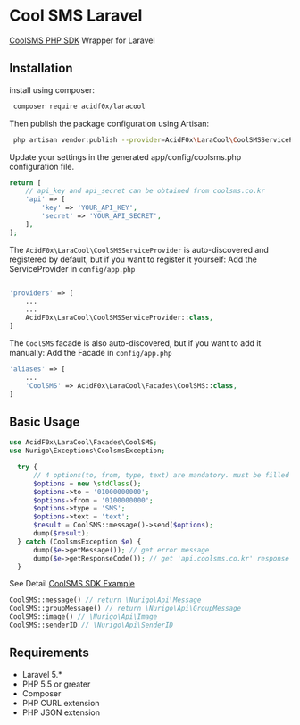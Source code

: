 # Cool SMS Laravel

[CoolSMS PHP SDK](https://github.com/coolsms/php-sdk) Wrapper for Laravel


Installation
------------
install using composer:
```bash
 composer require acidf0x/laracool
```
Then publish the package configuration using Artisan:
```bash
 php artisan vendor:publish --provider=AcidF0x\LaraCool\CoolSMSServiceProvider
```

Update your settings in the generated app/config/coolsms.php configuration file.
```php
return [
    // api_key and api_secret can be obtained from coolsms.co.kr
    'api' => [
        'key' => 'YOUR_API_KEY',
        'secret' => 'YOUR_API_SECRET',
    ],
];
```

The ```AcidF0x\LaraCool\CoolSMSServiceProvider``` is auto-discovered and registered by default, but if you want to register it yourself:
Add the ServiceProvider in ```config/app.php```
```php

'providers' => [
    ...
    ...
    AcidF0x\LaraCool\CoolSMSServiceProvider::class,
]
```

The ```CoolSMS``` facade is also auto-discovered, but if you want to add it manually:
Add the Facade in ```config/app.php```
```php
'aliases' => [
    ...
    'CoolSMS' => AcidF0x\LaraCool\Facades\CoolSMS::class,
]

```

Basic Usage
-----------

```php
use AcidF0x\LaraCool\Facades\CoolSMS;
use Nurigo\Exceptions\CoolsmsException;

  try {
      // 4 options(to, from, type, text) are mandatory. must be filled
      $options = new \stdClass();
      $options->to = '01000000000';
      $options->from = '0100000000';
      $options->type = 'SMS';
      $options->text = 'text';
      $result = CoolSMS::message()->send($options);
      dump($result);
  } catch (CoolsmsException $e) {
      dump($e->getMessage()); // get error message
      dump($e->getResponseCode()); // get 'api.coolsms.co.kr' response code
  }

```
See Detail [CoolSMS SDK Example](https://www.coolsms.co.kr/PHP_SDK_Example)



```php
CoolSMS::message() // return \Nurigo\Api\Message
CoolSMS::groupMessage() // return \Nurigo\Api\GroupMessage
CoolSMS::image() // \Nurigo\Api\Image
CoolSMS::senderID // \Nurigo\Api\SenderID
```

Requirements
----------- 
* Laravel 5.*
* PHP 5.5 or greater
* Composer
* PHP CURL extension
* PHP JSON extension
